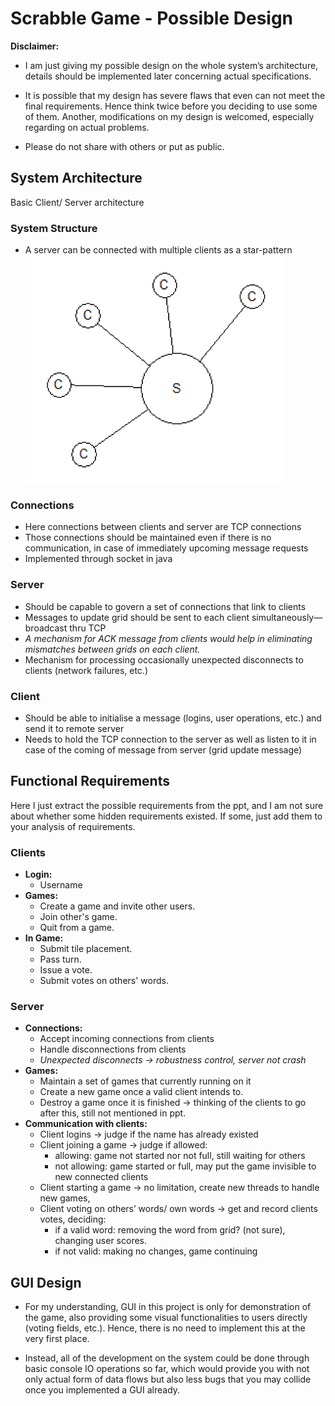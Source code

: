 # Scrabble Game - Possible Design

**Disclaimer:**
- I am just giving my possible design on the whole system’s architecture, details should be implemented later concerning actual specifications.

- It is possible that my design has severe flaws that even can not meet the final requirements. Hence think twice before you deciding to use some of them. Another, modifications on my design is welcomed, especially regarding on actual problems.

- Please do not share with others or put as public.

## System Architecture

Basic Client/ Server architecture

 ### System Structure
  - A server can be connected with multiple clients as a star-pattern
![sys structure](https://github.com/Casuy/scrabble/blob/master/C:S%20structure.png)

 ### Connections
  - Here connections between clients and server are TCP connections
  - Those connections should be maintained even if there is no communication, in case of immediately upcoming message requests
  - Implemented through socket in java

 ### Server
  - Should be capable to govern a set of connections that link to clients
  - Messages to update grid should be sent to each client simultaneously—broadcast thru TCP
  - *A mechanism for ACK message from clients would help in eliminating mismatches between grids on each client.*
  - Mechanism for processing occasionally unexpected disconnects to clients (network failures, etc.)

 ### Client
  - Should be able to initialise a message (logins, user operations, etc.) and send it to remote server
  - Needs to hold the TCP connection to the server as well as listen to it in case of the coming of message from server (grid update message)

## Functional Requirements
Here I just extract the possible requirements from the ppt, and I am not sure about whether some hidden requirements existed. If some, just add them to your analysis of requirements.

 ### Clients
  - **Login:**
    - Username
  - **Games:**
    - Create a game and invite other users.
    - Join other's game.
    - Quit from a game.
  - **In Game:**
    - Submit tile placement.
    - Pass turn.
    - Issue a vote.
    - Submit votes on others' words. 
 ### Server
  - **Connections:**
    - Accept incoming connections from clients
    - Handle disconnections from clients
    - *Unexpected disconnects -> robustness control, server not crash*
  - **Games:**
    - Maintain a set of games that currently running on it
    - Create a new game once a valid client intends to.
    - Destroy a game once it is finished -> thinking of the clients to go after this, still not mentioned in ppt.
  - **Communication with clients:**
    - Client logins -> judge if the name has already existed
    - Client joining a game -> judge if allowed:
      - allowing: game not started nor not full, still waiting for others
      - not allowing: game started or full, may put the game invisible to new connected clients
    - Client starting a game -> no limitation, create new threads to handle new games,
    - Client voting on others’ words/ own words -> get and record clients votes, deciding:
      - if a valid word: removing the word from grid? (not sure), changing user scores.
      - if not valid: making no changes, game continuing

## GUI Design

- For my understanding, GUI in this project is only for demonstration of the game, also providing some visual functionalities to users directly (voting fields, etc.). Hence, there is no need to implement this at the very first place.

- Instead, all of the development on the system could be done through basic console IO operations so far, which would provide you with not only actual form of data flows but also less bugs that you may collide once you implemented a GUI already.
